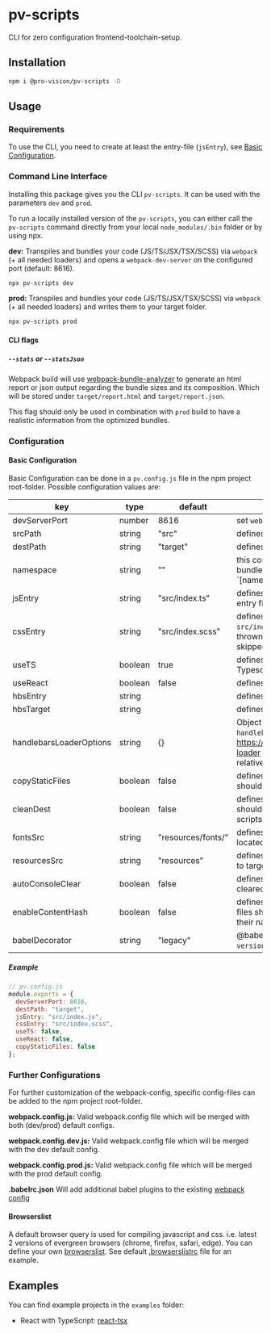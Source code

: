 # pv-scripts

CLI for zero configuration frontend-toolchain-setup.

## Installation

```sh
npm i @pro-vision/pv-scripts -D
```

## Usage

### Requirements
To use the CLI, you need to create at least the entry-file (`jsEntry`), see [Basic Configuration](#basic-configuration).

### Command Line Interface

Installing this package gives you the CLI `pv-scripts`. It can be used with the parameters `dev` and `prod`.

To run a locally installed version of the `pv-scripts`, you can either call the `pv-scripts` command directly from your local `node_modules/.bin` folder or by using npx.

**dev:**
Transpiles and bundles your code (JS/TS/JSX/TSX/SCSS) via `webpack` (+ all needed loaders) and opens a `webpack-dev-server` on the configured port (default: 8616).

```sh
npx pv-scripts dev
```

**prod:**
Transpiles and bundles your code (JS/TS/JSX/TSX/SCSS) via `webpack` (+ all needed loaders) and writes them to your target folder.

```sh
npx pv-scripts prod
```

#### CLI flags

##### `--stats` or `--statsJson`
Webpack build will use [webpack-bundle-analyzer](https://github.com/webpack-contrib/webpack-bundle-analyzer) to generate an html report or json output regarding the bundle sizes and its composition. Which will be stored under `target/report.html` and `target/report.json`.

This flag should only be used in combination with `prod` build to have a realistic information from the optimized bundles.

### Configuration

#### Basic Configuration

Basic Configuration can be done in a `pv.config.js` file in the npm project root-folder. Possible configuration values are:

| key             | type    | default              | usage                                                                                                           |
| --------------- | ------- | -------------------- | --------------------------------------------------------------------------------------------------------------- |
| devServerPort             | number  | 8616                 | set `webpack-dev-server` port                                                                                   |
| srcPath                   | string  | "src"                | defines the working directory                                                                                   |
| destPath                  | string  | "target"             | defines where to put bundled files                                                                              |
| namespace                 | string  | ""                   | this controls the name-prefix on your bundled files following this pattern `[namespace].app.(js|css)`           |
| jsEntry                   | string  | "src/index.ts"       | defines path of your (JS\|TS\|JSX\|TSX) entry file                                                              |
| cssEntry                  | string  | "src/index.scss"     | defines path of your SCSS entry file. If `src/index.scss` does not exist, no error is thrown but the css generation is simply skipped|
| useTS                     | boolean | true                 | defines whether you want to use Typescript                                                                      |
| useReact                  | boolean | false                | defines whether you want to use React                                                                           |
| hbsEntry                  | string  |                      | defines path of your handlebars entry file                                                                      |
| hbsTarget                 | string  |                      | defines path to your handlebars target file                                                                     |
| handlebarsLoaderOptions   | string  | {}         | Object with additional options for the `handlebars-loader`. See https://github.com/pcardune/handlebars-loader for these options. Paths are relative to `pv.config.js`                                                       |
| copyStaticFiles | boolean | false                | defines whether content of `/static` should be copied to target                                                 |
| cleanDest       | boolean | false                | defines whether the destination folder should be cleaned before every pv-scripts run                            |
| fontsSrc        | string  | "resources/fonts/"   | defines folder in which the fonts are located                                                                   |
| resourcesSrc    | string  | "resources"           | defines resources folder which is copied to target/resources                                                   |
| autoConsoleClear | boolean  | false              | defines whether the console should be cleared automatically in dev-mode                                        |
| enableContentHash | boolean  | false              | defines whether generated js and css files should contain a content hash in their names                                         |
| babelDecorator  | string  | "legacy"             | @babel/plugin-proposal-decorators' `version` property                                                           |

##### Example

```js
// pv.config.js
module.exports = {
  devServerPort: 8616,
  destPath: "target",
  jsEntry: "src/index.js",
  cssEntry: "src/index.scss",
  useTS: false,
  useReact: false,
  copyStaticFiles: false
};
```

### Further Configurations

For further customization of the webpack-config, specific config-files can be added to the npm project root-folder.

**webpack.config.js:**
Valid webpack.config file which will be merged with both (dev/prod) default configs.

**webpack.config.dev.js:**
Valid webpack.config file which will be merged with the dev default config.

**webpack.config.prod.js:**
Valid webpack.config file which will be merged with the prod default config.

**.babelrc.json**
Will add additional babel plugins to the existing [webpack config](https://github.com/pro-vision/fe-tools/tree/master/packages/pv-scripts/webpack/base/tasks/compileJS.js)

#### Browserslist

A default browser query is used for compiling javascript and css. i.e. latest 2 versions of evergreen browsers (chrome, firefox, safari, edge). You can define your own [browserslist](https://github.com/browserslist/browserslist). See default [.browserslistrc](https://github.com/pro-vision/fe-tools/tree/master/packages/pv-scripts/config/.browserslistrc) file for an example.

## Examples

You can find example projects in the `examples` folder:

* React with TypeScript: [react-tsx](https://github.com/pro-vision/fe-tools/tree/master/examples/react-tsx)
